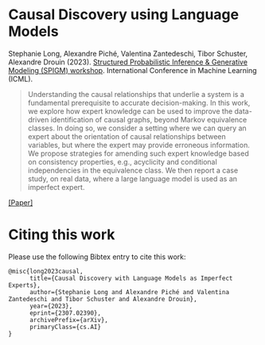 # Causal Discovery using Language Models
Stephanie Long, Alexandre Piché, Valentina Zantedeschi, Tibor Schuster, Alexandre Drouin (2023). [Structured Probabilistic Inference & Generative Modeling (SPIGM) workshop](https://spigmworkshop.github.io/). International Conference in Machine Learning (ICML). 

> Understanding the causal relationships that underlie a system is a fundamental prerequisite to accurate decision-making. In this work, we explore how expert knowledge can be used to improve the data-driven identification of causal graphs, beyond Markov equivalence classes. In doing so, we consider a setting where we can query an expert about the orientation of causal relationships between variables, but where the expert may provide erroneous information. We propose strategies for amending such expert knowledge based on consistency properties, e.g., acyclicity and conditional independencies in the equivalence class. We then report a case study, on real data, where a large language model is used as an imperfect expert.

[[Paper]](https://arxiv.org/abs/2307.02390)

# Citing this work
Please use the following Bibtex entry to cite this work:
```
@misc{long2023causal,
      title={Causal Discovery with Language Models as Imperfect Experts}, 
      author={Stephanie Long and Alexandre Piché and Valentina Zantedeschi and Tibor Schuster and Alexandre Drouin},
      year={2023},
      eprint={2307.02390},
      archivePrefix={arXiv},
      primaryClass={cs.AI}
}
```

